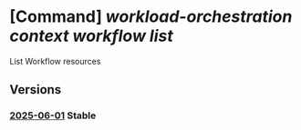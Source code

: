 # [Command] _workload-orchestration context workflow list_

List Workflow resources

## Versions

### [2025-06-01](/Resources/mgmt-plane/L3N1YnNjcmlwdGlvbnMve30vcmVzb3VyY2Vncm91cHMve30vcHJvdmlkZXJzL21pY3Jvc29mdC5lZGdlL2NvbnRleHRzL3t9L3dvcmtmbG93cw==/2025-06-01.xml) **Stable**

<!-- mgmt-plane /subscriptions/{}/resourcegroups/{}/providers/microsoft.edge/contexts/{}/workflows 2025-06-01 -->
